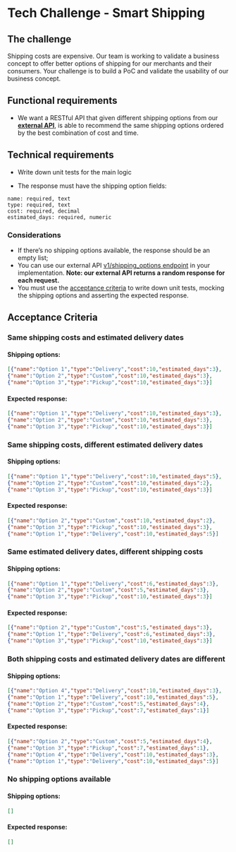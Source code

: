 # Tech Challenge - Smart Shipping

## The challenge
Shipping costs are expensive. Our team is working to validate a business concept to offer better options of shipping for our merchants and their consumers.
Your challenge is to build a PoC and validate the usability of our business concept.

## Functional requirements
- We want a RESTful API that given different shipping options from our <strong>[external API](https://shipping-options-api.herokuapp.com/v1/shipping_options)</strong>, is able to recommend the same shipping options ordered by the best combination of cost and time.

## Technical requirements
- Write down unit tests for the main logic

- The response must have the shipping option fields:
```code
name: required, text
type: required, text
cost: required, decimal
estimated_days: required, numeric
```

### Considerations
- If there’s no shipping options available, the response should be an empty list;
- You can use our external API [v1/shipping_options endpoint](https://shipping-options-api.herokuapp.com/v1/shipping_options) in your implementation. <strong>Note: our external API returns a random response for each request.</strong>
- You must use the [acceptance criteria](#acceptance-criteria) to write down unit tests, mocking the shipping options and asserting the expected response. 

## Acceptance Criteria
### Same shipping costs and estimated delivery dates

#### Shipping options:

```json
[{"name":"Option 1","type":"Delivery","cost":10,"estimated_days":3},
{"name":"Option 2","type":"Custom","cost":10,"estimated_days":3},
{"name":"Option 3","type":"Pickup","cost":10,"estimated_days":3}]
 ```

#### Expected response:

```json
[{"name":"Option 1","type":"Delivery","cost":10,"estimated_days":3},
{"name":"Option 2","type":"Custom","cost":10,"estimated_days":3},
{"name":"Option 3","type":"Pickup","cost":10,"estimated_days":3}]
```


### Same shipping costs, different estimated delivery dates

#### Shipping options:

```json
[{"name":"Option 1","type":"Delivery","cost":10,"estimated_days":5},
{"name":"Option 2","type":"Custom","cost":10,"estimated_days":2},
{"name":"Option 3","type":"Pickup","cost":10,"estimated_days":3}]
```

#### Expected response:

```json
[{"name":"Option 2","type":"Custom","cost":10,"estimated_days":2},
{"name":"Option 3","type":"Pickup","cost":10,"estimated_days":3},
{"name":"Option 1","type":"Delivery","cost":10,"estimated_days":5}]
```


### Same estimated delivery dates, different shipping costs


#### Shipping options:

```json
[{"name":"Option 1","type":"Delivery","cost":6,"estimated_days":3},
{"name":"Option 2","type":"Custom","cost":5,"estimated_days":3},
{"name":"Option 3","type":"Pickup","cost":10,"estimated_days":3}]
```

#### Expected response:

```json
[{"name":"Option 2","type":"Custom","cost":5,"estimated_days":3},
{"name":"Option 1","type":"Delivery","cost":6,"estimated_days":3},
{"name":"Option 3","type":"Pickup","cost":10,"estimated_days":3}]
```


### Both shipping costs and estimated delivery dates are different

#### Shipping options:

```json
[{"name":"Option 4","type":"Delivery","cost":10,"estimated_days":3},
{"name":"Option 1","type":"Delivery","cost":10,"estimated_days":5},
{"name":"Option 2","type":"Custom","cost":5,"estimated_days":4},
{"name":"Option 3","type":"Pickup","cost":7,"estimated_days":1}]
```

#### Expected response:

```json
[{"name":"Option 2","type":"Custom","cost":5,"estimated_days":4},
{"name":"Option 3","type":"Pickup","cost":7,"estimated_days":1},
{"name":"Option 4","type":"Delivery","cost":10,"estimated_days":3},
{"name":"Option 1","type":"Delivery","cost":10,"estimated_days":5}]
```

### No shipping options available

#### Shipping options:
```json
[]
```

#### Expected response:
```json
[]


